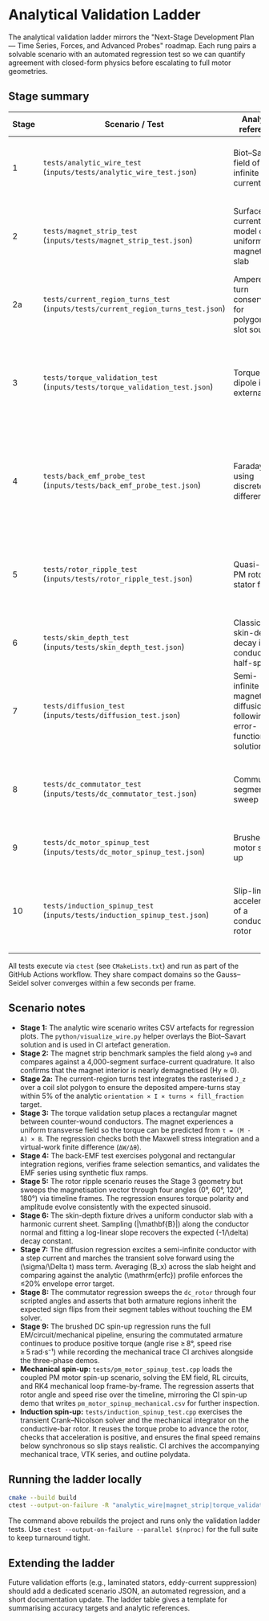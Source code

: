 # Analytical Validation Ladder

The analytical validation ladder mirrors the "Next-Stage Development Plan — Time Series, Forces, and Advanced Probes" roadmap. Each rung pairs a solvable scenario with an automated regression test so we can quantify agreement with closed-form physics before escalating to full motor geometries.

## Stage summary

| Stage | Scenario / Test | Analytic reference | Acceptance check |
| ----- | ---------------- | ------------------ | ---------------- |
| 1 | `tests/analytic_wire_test` (`inputs/tests/analytic_wire_test.json`) | Biot–Savart field of an infinite line current | RMS relative error of sampled \|B\| at a 5&nbsp;cm radius ring below 25%. |
| 2 | `tests/magnet_strip_test` (`inputs/tests/magnet_strip_test.json`) | Surface-current model of a uniformly magnetised slab | RMS relative error of \|B\| along the midline < 15% and Hy inside the magnet near zero. |
| 2a | `tests/current_region_turns_test` (`inputs/tests/current_region_turns_test.json`) | Ampere-turn conservation for polygonal slot sources | Integrated current density matches the requested ampere-turns within 5%. |
| 3 | `tests/torque_validation_test` (`inputs/tests/torque_validation_test.json`) | Torque on a dipole in an external field | Maxwell stress tensor torque agrees with dipole and virtual-work estimates within 20% / 25%, respectively. |
| 4 | `tests/back_emf_probe_test` (`inputs/tests/back_emf_probe_test.json`) | Faraday law using discrete flux differences | Polygon and rectangular probes integrate flux exactly for synthetic fields and produce the expected EMF between frames. |
| 5 | `tests/rotor_ripple_test` (`inputs/tests/rotor_ripple_test.json`) | Quasi-static PM rotor in a stator field | Torque sign flips as the rotor sweeps 0°→180° and the simulated peak-to-peak ripple exceeds 0.3&nbsp;N·m·m⁻¹. |
| 6 | `tests/skin_depth_test` (`inputs/tests/skin_depth_test.json`) | Classical skin-depth decay in a conducting half-space | Linear-fit slope of \(|\mathbf{B}|\) vs depth matches \(-1/\delta\) within 15%. |
| 7 | `tests/diffusion_test` (`inputs/tests/diffusion_test.json`) | Semi-infinite magnetic diffusion following the error-function solution | Max relative error of sampled \(B_x\) vs \(\mathrm{erfc}\) profile stays below 20%. |
| 8 | `tests/dc_commutator_test` (`inputs/tests/dc_commutator_test.json`) | Commutator segment sweep | Armature regions flip sign at ±90° exactly as specified; no missed segments. |
| 9 | `tests/dc_motor_spinup_test` (`inputs/tests/dc_motor_spinup_test.json`) | Brushed DC motor spin-up | Rotor angle rise > 8 deg, speed rise > 5 rad·s⁻¹, final speed ≠ 0. |
| 10 | `tests/induction_spinup_test` (`inputs/tests/induction_spinup_test.json`) | Slip-limited acceleration of a conductive rotor | Rotor angle/speed rise > 5 deg / 5 rad·s⁻¹, final speed < 80% synchronous, slip within (0.05, 0.95). |

All tests execute via `ctest` (see `CMakeLists.txt`) and run as part of the GitHub Actions workflow. They share compact domains so the Gauss–Seidel solver converges within a few seconds per frame.

## Scenario notes

- **Stage 1:** The analytic wire scenario writes CSV artefacts for regression plots. The `python/visualize_wire.py` helper overlays the Biot–Savart solution and is used in CI artefact generation.
- **Stage 2:** The magnet strip benchmark samples the field along `y=0` and compares against a 4,000-segment surface-current quadrature. It also confirms that the magnet interior is nearly demagnetised (Hy ≈ 0).
- **Stage 2a:** The current-region turns test integrates the rasterised `J_z` over a coil slot polygon to ensure the deposited ampere-turns stay within 5% of the analytic `orientation × I × turns × fill_fraction` target.
- **Stage 3:** The torque validation setup places a rectangular magnet between counter-wound conductors. The magnet experiences a uniform transverse field so the torque can be predicted from `τ = (M · A) × B`. The regression checks both the Maxwell stress integration and a virtual-work finite difference (`ΔW/Δθ`).
- **Stage 4:** The back-EMF test exercises polygonal and rectangular integration regions, verifies frame selection semantics, and validates the EMF series using synthetic flux ramps.
- **Stage 5:** The rotor ripple scenario reuses the Stage&nbsp;3 geometry but sweeps the magnetisation vector through four angles (0°, 60°, 120°, 180°) via timeline frames. The regression ensures torque polarity and amplitude evolve consistently with the expected sinusoid.
- **Stage 6:** The skin-depth fixture drives a uniform conductor slab with a harmonic current sheet. Sampling \(|\mathbf{B}|\) along the conductor normal and fitting a log-linear slope recovers the expected \(-1/\delta\) decay constant.
- **Stage 7:** The diffusion regression excites a semi-infinite conductor with a step current and marches the transient solve forward using the \(\sigma/\Delta t\) mass term. Averaging \(B_x\) across the slab height and comparing against the analytic \(\mathrm{erfc}\) profile enforces the ≤20% envelope error target.
- **Stage 8:** The commutator regression sweeps the `dc_rotor` through four scripted angles and asserts that both armature regions inherit the expected sign flips from their segment tables without touching the EM solver.
- **Stage 9:** The brushed DC spin-up regression runs the full EM/circuit/mechanical pipeline, ensuring the commutated armature continues to produce positive torque (angle rise ≥ 8°, speed rise ≥ 5 rad·s⁻¹) while recording the mechanical trace CI archives alongside the three-phase demos.
- **Mechanical spin-up:** `tests/pm_motor_spinup_test.cpp` loads the coupled PM motor spin-up scenario, solving the EM field,
  RL circuits, and RK4 mechanical loop frame-by-frame. The regression asserts that rotor angle and speed rise over the timeline,
  mirroring the CI spin-up demo that writes `pm_motor_spinup_mechanical.csv` for further inspection.
- **Induction spin-up:** `tests/induction_spinup_test.cpp` exercises the transient Crank–Nicolson solver and the mechanical
  integrator on the conductive-bar rotor. It reuses the torque probe to advance the rotor, checks that acceleration is positive,
  and ensures the final speed remains below synchronous so slip stays realistic. CI archives the accompanying mechanical trace,
  VTK series, and outline polydata.

## Running the ladder locally

```bash
cmake --build build
ctest --output-on-failure -R "analytic_wire|magnet_strip|torque_validation|back_emf_probe|rotor_ripple"
```

The command above rebuilds the project and runs only the validation ladder tests. Use `ctest --output-on-failure --parallel $(nproc)` for the full suite to keep turnaround tight.

## Extending the ladder

Future validation efforts (e.g., laminated stators, eddy-current suppression) should add a dedicated scenario JSON, an automated regression, and a short documentation update. The ladder table gives a template for summarising accuracy targets and analytic references.
